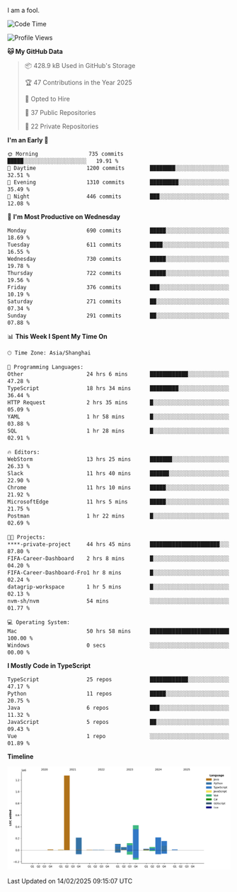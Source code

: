 I am a fool.

<!--START_SECTION:waka-->
![Code Time](http://img.shields.io/badge/Code%20Time-2%2C573%20hrs%2049%20mins-blue)

![Profile Views](http://img.shields.io/badge/Profile%20Views-4-blue)

**🐱 My GitHub Data** 

> 📦 428.9 kB Used in GitHub's Storage 
 > 
> 🏆 47 Contributions in the Year 2025
 > 
> 💼 Opted to Hire
 > 
> 📜 37 Public Repositories 
 > 
> 🔑 22 Private Repositories 
 > 
**I'm an Early 🐤** 

```text
🌞 Morning                735 commits         █████░░░░░░░░░░░░░░░░░░░░   19.91 % 
🌆 Daytime                1200 commits        ████████░░░░░░░░░░░░░░░░░   32.51 % 
🌃 Evening                1310 commits        █████████░░░░░░░░░░░░░░░░   35.49 % 
🌙 Night                  446 commits         ███░░░░░░░░░░░░░░░░░░░░░░   12.08 % 
```
📅 **I'm Most Productive on Wednesday** 

```text
Monday                   690 commits         █████░░░░░░░░░░░░░░░░░░░░   18.69 % 
Tuesday                  611 commits         ████░░░░░░░░░░░░░░░░░░░░░   16.55 % 
Wednesday                730 commits         █████░░░░░░░░░░░░░░░░░░░░   19.78 % 
Thursday                 722 commits         █████░░░░░░░░░░░░░░░░░░░░   19.56 % 
Friday                   376 commits         ███░░░░░░░░░░░░░░░░░░░░░░   10.19 % 
Saturday                 271 commits         ██░░░░░░░░░░░░░░░░░░░░░░░   07.34 % 
Sunday                   291 commits         ██░░░░░░░░░░░░░░░░░░░░░░░   07.88 % 
```


📊 **This Week I Spent My Time On** 

```text
🕑︎ Time Zone: Asia/Shanghai

💬 Programming Languages: 
Other                    24 hrs 6 mins       ████████████░░░░░░░░░░░░░   47.28 % 
TypeScript               18 hrs 34 mins      █████████░░░░░░░░░░░░░░░░   36.44 % 
HTTP Request             2 hrs 35 mins       █░░░░░░░░░░░░░░░░░░░░░░░░   05.09 % 
YAML                     1 hr 58 mins        █░░░░░░░░░░░░░░░░░░░░░░░░   03.88 % 
SQL                      1 hr 28 mins        █░░░░░░░░░░░░░░░░░░░░░░░░   02.91 % 

🔥 Editors: 
WebStorm                 13 hrs 25 mins      ███████░░░░░░░░░░░░░░░░░░   26.33 % 
Slack                    11 hrs 40 mins      ██████░░░░░░░░░░░░░░░░░░░   22.90 % 
Chrome                   11 hrs 10 mins      █████░░░░░░░░░░░░░░░░░░░░   21.92 % 
MicrosoftEdge            11 hrs 5 mins       █████░░░░░░░░░░░░░░░░░░░░   21.75 % 
Postman                  1 hr 22 mins        █░░░░░░░░░░░░░░░░░░░░░░░░   02.69 % 

🐱‍💻 Projects: 
****-private-project     44 hrs 45 mins      ██████████████████████░░░   87.80 % 
FIFA-Career-Dashboard    2 hrs 8 mins        █░░░░░░░░░░░░░░░░░░░░░░░░   04.20 % 
FIFA-Career-Dashboard-Fro1 hr 8 mins         █░░░░░░░░░░░░░░░░░░░░░░░░   02.24 % 
datagrip-workspace       1 hr 5 mins         █░░░░░░░░░░░░░░░░░░░░░░░░   02.13 % 
nvm-sh/nvm               54 mins             ░░░░░░░░░░░░░░░░░░░░░░░░░   01.77 % 

💻 Operating System: 
Mac                      50 hrs 58 mins      █████████████████████████   100.00 % 
Windows                  0 secs              ░░░░░░░░░░░░░░░░░░░░░░░░░   00.00 % 
```

**I Mostly Code in TypeScript** 

```text
TypeScript               25 repos            ████████████░░░░░░░░░░░░░   47.17 % 
Python                   11 repos            █████░░░░░░░░░░░░░░░░░░░░   20.75 % 
Java                     6 repos             ███░░░░░░░░░░░░░░░░░░░░░░   11.32 % 
JavaScript               5 repos             ██░░░░░░░░░░░░░░░░░░░░░░░   09.43 % 
Vue                      1 repo              ░░░░░░░░░░░░░░░░░░░░░░░░░   01.89 % 
```



**Timeline**

![Lines of Code chart](https://raw.githubusercontent.com/VeejaLiu/VeejaLiu/master/assets/bar_graph.png)


 Last Updated on 14/02/2025 09:15:07 UTC
<!--END_SECTION:waka-->
